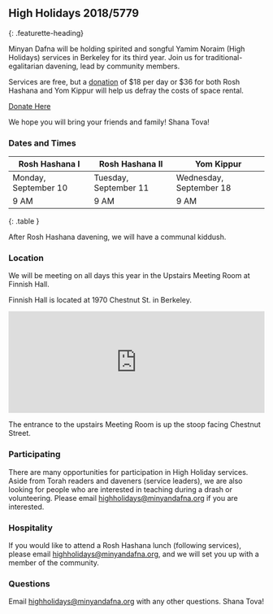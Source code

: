 ## High Holidays 2018/5779
{: .featurette-heading}

Minyan Dafna will be holding spirited and songful Yamim Noraim (High Holidays) services in Berkeley for its third year. Join us for traditional-egalitarian davening, lead by community members.

Services are free, but a [donation](https://donorbox.org/minyan-dafna-high-holidays-2018) of $18 per day or $36 for both Rosh Hashana and Yom Kippur will help us defray the costs of space rental.

<a href="https://donorbox.org/minyan-dafna-high-holidays-2018" target="_blank" class="btn btn-primary">Donate Here</a>
 
We hope you will bring your friends and family! Shana Tova!

### Dates and Times

| Rosh Hashana I | Rosh Hashana II | Yom Kippur |
|--------|-------|--------|
| Monday, September 10 | Tuesday, September 11 | Wednesday, September 18 |
| 9 AM | 9 AM | 9 AM |
{: .table }

After Rosh Hashana davening, we will have a communal kiddush.

<!--In the afternoon of the first day of Rosh Hashana, we will gather at 4:00 pm for Tashlich in Strawberry Creek Park.-->

### Location

We will be meeting on all days this year in the Upstairs Meeting Room at Finnish Hall.

Finnish Hall is located at 1970 Chestnut St. in Berkeley.

<iframe
height="200"
frameborder="0" style="border:0;width:100%"
src="https://www.google.com/maps/embed/v1/place?key=AIzaSyDodo60_nRbolJuU7aj9RSStWJPgfDvKCc
&q=Finnish+Brotherhood+Hall" allowfullscreen>
</iframe>


The entrance to the upstairs Meeting Room is up the stoop facing Chestnut Street.

### Participating

There are many opportunities for participation in High Holiday services. Aside from Torah readers and daveners (service leaders), we are also looking for people who are interested in teaching during a drash or volunteering. Please email highholidays@minyandafna.org if you are interested.


### Hospitality

If you would like to attend a Rosh Hashana lunch (following services), please email highholidays@minyandafna.org, and we will set you up with a member of the community.


### Questions

Email highholidays@minyandafna.org with any other questions. Shana Tova!